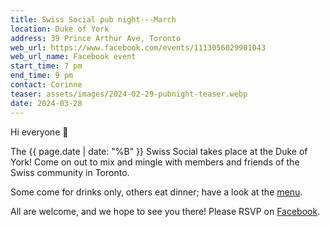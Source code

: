 ```yaml
---
title: Swiss Social pub night---March
location: Duke of York
address: 39 Prince Arthur Ave, Toronto
web_url: https://www.facebook.com/events/1113056029901043
web_url_name: Facebook event
start_time: 7 pm
end_time: 9 pm
contact: Corinne
teaser: assets/images/2024-02-29-pubnight-teaser.webp
date: 2024-03-28
---
```


Hi everyone :slightly_smiling_face:

The {{ page.date | date: "%B" }} Swiss Social takes place at the Duke of York!
Come on out to mix and mingle with members and friends of the Swiss community
in Toronto.

Some come for drinks only, others eat dinner; have a look at the [menu].

All are welcome, and we hope to see you there! Please RSVP on [Facebook].

[menu]: <https://dukepubs.ca/duke-of-york/>
[facebook]: <{{ page.web_url }}>
